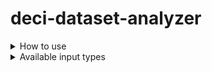 # deci-dataset-analyzer
<details>
    <summary>How to use</summary>

### 1. clone GitHub repository
```bash
git clone https://github.com/Deci-AI/deci-dataset-analyzer
```
### 2. install requirements
```bash
pip install -r requirements.txt
```
### 3. Connect dataset with Python-Iterables objects

```python
train_dataloader, val_dataloader = DataLoaders().get_dataloader(dataset="sbd")
train_data_iterator, val_data_iterator = iter(train_dataloader), iter(val_dataloader)
```
### 4. At `main.py` import dataset and run script

```python
import hydra
from omegaconf import DictConfig

from src.manager import AnalysisManager
from data_loaders.get_torch_loaders import train_data_iterator, val_data_iterator


@main.main(version_base=None, config_path=".", config_name='feature_extractors')
def main(cfg: DictConfig) -> None:
    da = AnalysisManager(cfg, train_data_iterator, val_data_iterator)
    da.run()


if __name__ == '__main__':
    main()
```
### 5. After progress is finished, view results through tensorboard

```bash
tensorboard --logdir=logs/train_data --bind_all
```
Click on link and view results:

``TensorBoard 2.11.0 at http://localhost:6007/ (Press CTRL+C to quit)``

</details>

<details>
    <summary>Available input types</summary>

### Iterables
Python iterables objects implement the `next()` method for getting next object from iterator.
For now, we only support the situation where the objects are:
* Tuple
* Two objects

where the two objects should be in this form:
``
(images, labels)
``
### Tuples Objects
We support various of object types:
* `torch.Tensor`
* `numpy.ndarray`
* `PIL.Image`
* `Python Dictionary`

As for the python dictionary, because of the various ways of getting
an item out of it, we will activate an interactive small utility
for extracting the right object out of the dictionary. This tool will map all the 
objects that this dictionary holds, and will ask you to choose which one is
the right one, either for "images" or for "labels".

Example:
```yaml
{
     all_labels: {
          not_good_torch_labels: Tensor ⓪,
          not_good_np_labels: ndarray ①,
          good_torch_labels: Tensor ②
     },
     something_other_then_labels: ndarray ③
}

prompt >> which one of the yellow items is your required data?
user input >> 2
```

</details>